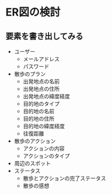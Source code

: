 # ER図の検討
## 要素を書き出してみる
- ユーザー
  - メールアドレス
  - パスワード
- 散歩のプラン
  - 出発地点の名前
  - 出発地点の住所
  - 出発地点の緯度経度
  - 目的地のタイプ
  - 目的地の名前
  - 目的地の住所
  - 目的地の緯度経度
  - 往復距離
- 散歩のアクション
  - アクションの内容
  - アクションのタイプ
- 周辺のスポット
- ステータス
  - 散歩とアクションの完了ステータス
  - 散歩の感想
